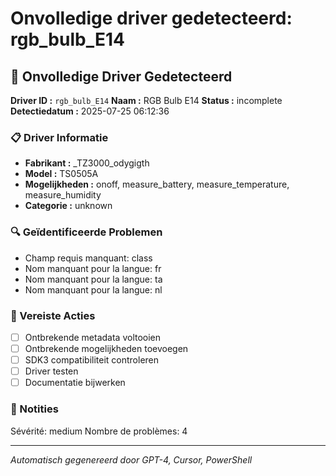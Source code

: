 # Onvolledige driver gedetecteerd: rgb_bulb_E14

## 🚨 Onvolledige Driver Gedetecteerd

**Driver ID :** `rgb_bulb_E14`
**Naam :** RGB Bulb E14
**Status :** incomplete
**Detectiedatum :** 2025-07-25 06:12:36

### 📋 Driver Informatie
- **Fabrikant :** _TZ3000_odygigth
- **Model :** TS0505A
- **Mogelijkheden :** onoff, measure_battery, measure_temperature, measure_humidity
- **Categorie :** unknown

### 🔍 Geïdentificeerde Problemen
- Champ requis manquant: class
- Nom manquant pour la langue: fr
- Nom manquant pour la langue: ta
- Nom manquant pour la langue: nl

### 🎯 Vereiste Acties
- [ ] Ontbrekende metadata voltooien
- [ ] Ontbrekende mogelijkheden toevoegen
- [ ] SDK3 compatibiliteit controleren
- [ ] Driver testen
- [ ] Documentatie bijwerken

### 📝 Notities
Sévérité: medium
Nombre de problèmes: 4

---
*Automatisch gegenereerd door GPT-4, Cursor, PowerShell*

